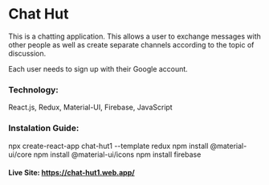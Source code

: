 # Chat Hut
This is a chatting application. This allows a user to exchange messages with other people as well as create separate channels according to the topic of discussion.

Each user needs to sign up with their Google account.

### Technology:
React.js, Redux, Material-UI, Firebase, JavaScript

### Instalation Guide: 
npx create-react-app chat-hut1 --template redux
npm install @material-ui/core
npm install @material-ui/icons
npm install firebase

#### Live Site: https://chat-hut1.web.app/



